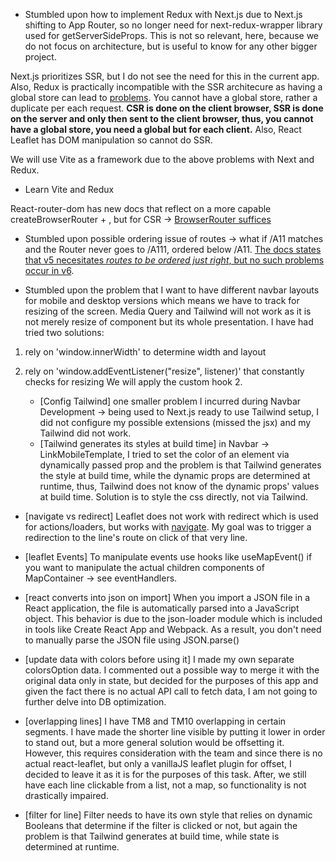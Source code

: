 - Stumbled upon how to implement Redux with Next.js due to Next.js shifting to App Router, so no longer need for next-redux-wrapper library used for getServerSideProps. This is not so relevant, here, because we do not focus on architecture, but is useful to know for any other bigger project.

Next.js prioritizes SSR, but I do not see the need for this in the current app. Also, Redux is practically incompatible with the SSR architecure as having a global store can lead to [problems](https://redux.js.org/usage/nextjs#the-app-router-architecture-and-redux). You cannot have a global store, rather a duplicate per each request. **CSR is done on the client browser, SSR is done on the server and only then sent to the client browser, thus, you cannot have a global store, you need a global but for each client.** Also, React Leaflet has DOM manipulation so cannot do SSR.

We will use Vite as a framework due to the above problems with Next and Redux.

- Learn Vite and Redux


React-router-dom has new docs that reflect on a more capable createBrowserRouter +  <RouterProvider router={router} />, but for CSR -> [BrowserRouter suffices](https://www.w3schools.com/react/react_router.asp) 

- Stumbled upon possible ordering issue of routes -> what if /A11 matches and the Router never goes to /A111, ordered below /A11.
[The docs states that v5 necesitates *routes to be ordered just right*, but no such problems occur in v6](https://reactrouter.com/en/main/start/faq#what-happened-to-regexp-routes-paths).

- Stumbled upon the problem that I want to have different navbar layouts for mobile and desktop versions which means we have to track for resizing of the screen. Media Query and Tailwind will not work as it is not merely resize of component but its whole presentation.
I have had tried two solutions:
1. rely on 'window.innerWidth' to determine width and layout
2. rely on 'window.addEventListener("resize", listener)' that constantly checks for resizing
We will apply the custom hook 2.

    - [Config Tailwind] one smaller problem I incurred during Navbar Development -> being used to Next.js ready to use Tailwind setup, I did not configure my possible extensions (missed the jsx) and my Tailwind did not work.
    - [Tailwind generates its styles at build time] in Navbar -> LinkMobileTemplate, I tried to set the color of an element via dynamically passed prop and the problem is that Tailwind generates the style at build time, while the dynamic props are determined at runtime, thus, Tailwind does not know of the dynamic props' values at build time. Solution is to style the css directly, not via Tailwind.

- [navigate vs redirect] Leaflet does not work with redirect which is used for actions/loaders, but works with [navigate](https://stackoverflow.com/questions/74413650/what-is-difference-between-usenavigate-and-redirect-in-react-route-v6). My goal was to trigger a redirection to the line's route on click of that very line. 
- [leaflet Events] To manipulate events use hooks like useMapEvent() if you want to manipulate the actual children components of MapContainer -> see eventHandlers.

- [react converts into json on import] When you import a JSON file in a React application, the file is automatically parsed into a JavaScript object. This behavior is due to the json-loader module which is included in tools like Create React App and Webpack. As a result, you don't need to manually parse the JSON file using JSON.parse()

- [update data with colors before using it] I made my own separate colorsOption data. I commented out a possible way to merge it with the original data only in state, but decided for the purposes of this app and given the fact there is no actual API call to fetch data, I am not going to further delve into DB optimization.

- [overlapping lines] I have TM8 and TM10 overlapping in certain segments. I have made the shorter line visible by putting it lower in order to stand out, but a more general solution would be offsetting it. However, this requires consideration with the team and since there is no actual react-leaflet, but only a vanillaJS leaflet plugin for offset, I decided to leave it as it is for the purposes of this task. After, we still have each line clickable from a list, not a map, so functionality is not drastically impaired.

- [filter for line] Filter needs to have its own style that relies on dynamic Booleans that determine if the filter is clicked or not, but again the problem is that Tailwind generates at build time, while state is determined at runtime. 